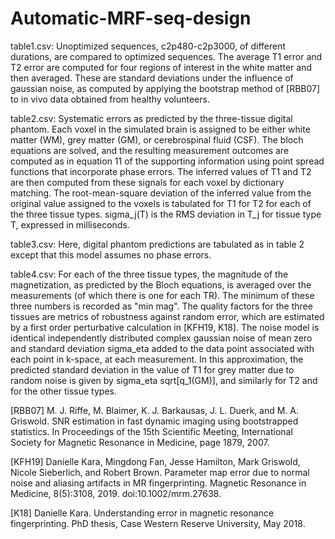 # Automatic-MRF-seq-design

table1.csv:	Unoptimized sequences, c2p480-c2p3000, of different durations, are compared to optimized sequences.
						The average T1 error and T2 error are computed for four regions of interest in the white matter and
						then averaged. These are standard deviations under the influence of gaussian noise, as computed by
						applying the bootstrap method of [RBB07] to in vivo data obtained from healthy volunteers.

table2.csv:	Systematic errors as predicted by the three-tissue digital phantom. Each voxel in the simulated brain
						is assigned to be either white matter (WM), grey matter (GM), or cerebrospinal fluid (CSF). The bloch
						equations are solved, and the resulting measurement outcomes are computed as in equation 11 of the supporting
						information using point spread functions that incorporate phase errors. The inferred values of T1 and T2
						are then computed from these signals for each voxel by dictionary matching. The root-mean-square deviation of
						the inferred value from the original value assigned to the voxels is tabulated for T1 for T2 for each
						of the three tissue types. sigma_j(T) is the RMS deviation in T_j for tissue type T, expressed in milliseconds.

table3.csv:	Here, digital phantom predictions are tabulated as in table 2 except that this model assumes no phase errors.

table4.csv:	For each of the three tissue types, the magnitude of the magnetization, as predicted by the Bloch equations, is
						averaged over the measurements (of which there is one for each TR). The minimum of these three numbers is recorded
						as "min mag". The quality factors for the three tissues are metrics of robustness against random error, which are
						estimated by a first order perturbative calculation in [KFH19, K18]. The noise model is identical independently
						distributed complex gaussian noise of mean zero and standard deviation sigma_eta added to the data point
						associated with each point in k-space, at each measurement. In this approximation, the predicted standard deviation
						in the value of T1 for grey matter due to random noise is given by sigma_eta sqrt[q_1(GM)], and similarly for
						T2 and for the other tissue types.


[RBB07]	M. J. Riffe, M. Blaimer, K. J. Barkausas, J. L. Duerk, and M. A. Griswold. SNR estimation
				in fast dynamic imaging using bootstrapped statistics. In Proceedings of the 15th Scientific
				Meeting, International Society for Magnetic Resonance in Medicine, page 1879, 2007.

[KFH19] Danielle Kara, Mingdong Fan, Jesse Hamilton, Mark Griswold, Nicole Sieberlich, and Robert
				Brown. Parameter map error due to normal noise and aliasing artifacts in MR fingerprinting.
				Magnetic Resonance in Medicine, 8(5):3108, 2019. doi:10.1002/mrm.27638.
				
[K18] 	Danielle Kara. Understanding error in magnetic resonance fingerprinting. PhD thesis, Case
				Western Reserve University, May 2018.
